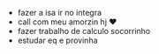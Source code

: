 - fazer a isa ir no integra
- call com meu amorzin hj :heart:
- fazer trabalho de calculo socorrinho
- estudar eq e provinha
